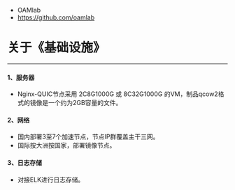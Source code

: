 - OAMlab
- https://github.com/oamlab

# 关于《基础设施》

- ----------------------------

#### 1、服务器
- Nginx-QUIC节点采用 2C8G1000G 或 8C32G1000G 的VM，制品qcow2格式的镜像是一个约为2GB容量的文件。

#### 2、网络
- 国内部署3至7个加速节点，节点IP群覆盖主干三网。
- 国际按大洲按国家，部署镜像节点。

#### 3、日志存储
- 对接ELK进行日志存储。

